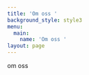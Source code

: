 ```yaml
---
title: 'Om oss '
background_style: style3
menu:
  main:
    name: 'Om oss '
layout: page
---
```

om oss
